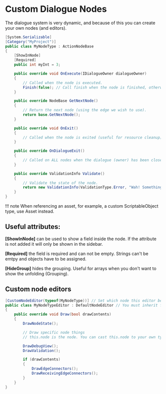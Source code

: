 # Custom Dialogue Nodes

The dialogue system is very dynamic, and because of this you can create your own nodes (and editors).

```csharp
[System.Serializable]
[Category("MyProject")]
public class MyNodeType : ActionNodeBase
{
	[ShowInNode]
	[Required]
	public int myInt = 3;

	public override void OnExecute(IDialogueOwner dialogueOwner​)
	{
		// Called when the node is executed.
		Finish(false); // Call finish when the node is finished, otherwise the dialogue won't continue to the next node.
	}

	public override NodeBase GetNextNode()
	{
		// Return the next node (using the edge we wish to use).
		return base.GetNextNode();
	}

	public override void OnExit()
	{
		// Called when the node is exited (useful for resource cleanup).
	}

	public override OnDialogueExit()
	{
		// Called on ALL nodes when the dialogue (owner) has been closed.
	}

	public override ValidationInfo Validate()
	{
		// Validate the state of the node.
		return new ValidationInfo(ValidationType.Error, "Wah! Something is wrong.");
	}
}
```

!!! note
	When referencing an asset, for example, a custom ScriptableObject type, use Asset<T> instead.

## Useful attributes:

**[ShowInNode]** can be used to show a field inside the node. If the attribute is not added it will only be shown in the sidebar.

**[Required]**  the field is required and can not be empty. Strings can't be emtpy and objects have to be assigned.

**[HideGroup]**  hides the grouping. Useful for arrays when you don't want to show the unfolding (Grouping).

## Custom node editors

```csharp
[CustomNodeEditor(typeof(MyNodeType))] // Set which node this editor belongs to.
public class MyNodeTypeEditor : DefaultNodeEditor // You must inherit from NodeEditorBase or any existing editor that inherits from it (such as DefaultNodeEditor)
{
	public override void Draw(bool drawContents)
	{
		DrawNodeState();

		// Draw specific node things
		// this.node is the node. You can cast this.node to your own type.

		DrawDebugView();
		DrawValidation();

		if (drawContents)
		{
			DrawEdgeConnectors();
			DrawReceivingEdgeConnectors();
		}
	}
}
```